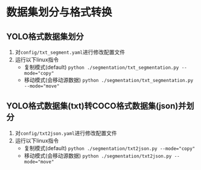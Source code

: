 # 数据集划分与格式转换
## YOLO格式数据集划分
1. 对`config/txt_segment.yaml`进行修改配置文件
2. 运行以下linux指令
    - 复制模式(default) `python ./segmentation/txt_segmentation.py --mode="copy"`
    - 移动模式(会移动源数据) `python ./segmentation/txt_segmentation.py --mode="move"`

## YOLO格式数据集(txt)转COCO格式数据集(json)并划分
1. 对`config/txt2json.yaml`进行修改配置文件
2. 运行以下linux指令
    - 复制模式(default) `python ./segmentation/txt2json.py --mode="copy"`
    - 移动模式(会移动源数据) `python ./segmentation/txt2json.py --mode="move"`
